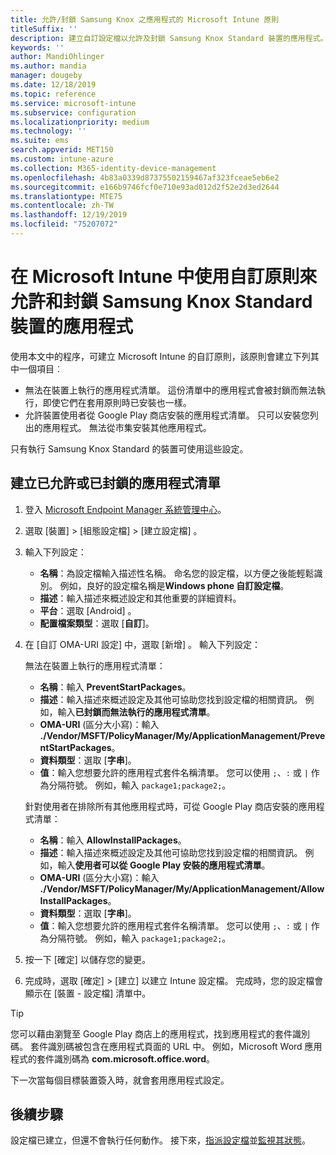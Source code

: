 ```yaml
---
title: 允許/封鎖 Samsung Knox 之應用程式的 Microsoft Intune 原則
titleSuffix: ''
description: 建立自訂設定檔以允許及封鎖 Samsung Knox Standard 裝置的應用程式。
keywords: ''
author: MandiOhlinger
ms.author: mandia
manager: dougeby
ms.date: 12/18/2019
ms.topic: reference
ms.service: microsoft-intune
ms.subservice: configuration
ms.localizationpriority: medium
ms.technology: ''
ms.suite: ems
search.appverid: MET150
ms.custom: intune-azure
ms.collection: M365-identity-device-management
ms.openlocfilehash: 4b83a0339d87375502159467af323fceae5eb6e2
ms.sourcegitcommit: e166b9746fcf0e710e93ad012d2f52e2d3ed2644
ms.translationtype: MTE75
ms.contentlocale: zh-TW
ms.lasthandoff: 12/19/2019
ms.locfileid: "75207072"
---
```

# <a name="use-custom-policies-in-microsoft-intune-to-allow-and-block-apps-for-samsung-knox-standard-devices"></a>在 Microsoft Intune 中使用自訂原則來允許和封鎖 Samsung Knox Standard 裝置的應用程式 

使用本文中的程序，可建立 Microsoft Intune 的自訂原則，該原則會建立下列其中一個項目︰

- 無法在裝置上執行的應用程式清單。 這份清單中的應用程式會被封鎖而無法執行，即使它們在套用原則時已安裝也一樣。
- 允許裝置使用者從 Google Play 商店安裝的應用程式清單。 只可以安裝您列出的應用程式。 無法從市集安裝其他應用程式。

只有執行 Samsung Knox Standard 的裝置可使用這些設定。

## <a name="create-an-allowed-or-blocked-app-list"></a>建立已允許或已封鎖的應用程式清單

1. 登入 [Microsoft Endpoint Manager 系統管理中心](https://go.microsoft.com/fwlink/?linkid=2109431)。
2. 選取 [裝置]   > [組態設定檔]   > [建立設定檔]  。
3. 輸入下列設定：

    - **名稱**：為設定檔輸入描述性名稱。 命名您的設定檔，以方便之後能輕鬆識別。 例如，良好的設定檔名稱是**Windows phone 自訂設定檔**。
    - **描述**：輸入描述來概述設定和其他重要的詳細資料。
    - **平台**：選取 [Android]  。
    - **配置檔案類型**：選取 [**自訂**]。

4. 在 [自訂 OMA-URI 設定]  中，選取 [新增]  。 輸入下列設定：

    無法在裝置上執行的應用程式清單：

    - **名稱**：輸入 **PreventStartPackages**。
    - **描述**：輸入描述來概述設定及其他可協助您找到設定檔的相關資訊。 例如，輸入**已封鎖而無法執行的應用程式清單**。
    - **OMA-URI** (區分大小寫)：輸入 **./Vendor/MSFT/PolicyManager/My/ApplicationManagement/PreventStartPackages**。
    - **資料類型**：選取 [**字串**]。
    - **值**：輸入您想要允許的應用程式套件名稱清單。 您可以使用 `;`、`:` 或 `|` 作為分隔符號。 例如，輸入 `package1;package2;`。

   針對使用者在排除所有其他應用程式時，可從 Google Play 商店安裝的應用程式清單：

    - **名稱**：輸入 **AllowInstallPackages**。
    - **描述**：輸入描述來概述設定及其他可協助您找到設定檔的相關資訊。 例如，輸入**使用者可以從 Google Play 安裝的應用程式清單**。
    - **OMA-URI** (區分大小寫)：輸入 **./Vendor/MSFT/PolicyManager/My/ApplicationManagement/AllowInstallPackages**。
    - **資料類型**：選取 [**字串**]。
    - **值**：輸入您想要允許的應用程式套件名稱清單。 您可以使用 `;`、`:` 或 `|` 作為分隔符號。 例如，輸入 `package1;package2;`。

5. 按一下 [確定]  以儲存您的變更。
6. 完成時，選取 [確定]   > [建立]  以建立 Intune 設定檔。 完成時，您的設定檔會顯示在 [裝置 - 設定檔]  清單中。

>[!TIP]
> 您可以藉由瀏覽至 Google Play 商店上的應用程式，找到應用程式的套件識別碼。 套件識別碼被包含在應用程式頁面的 URL 中。 例如，Microsoft Word 應用程式的套件識別碼為 **com.microsoft.office.word**。

下一次當每個目標裝置簽入時，就會套用應用程式設定。

## <a name="next-steps"></a>後續步驟

設定檔已建立，但還不會執行任何動作。 接下來，[指派設定檔](../device-profile-assign.md)並[監視其狀態](device-profile-monitor.md)。
